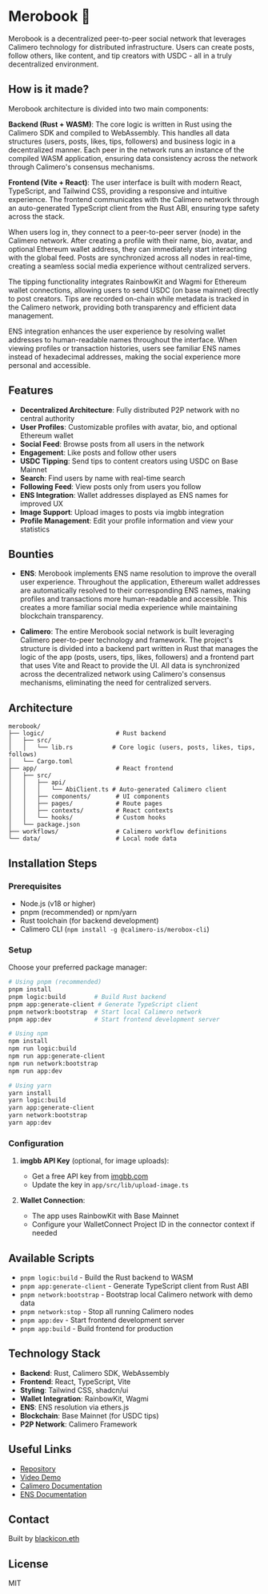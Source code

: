 # Merobook 📖

Merobook is a decentralized peer-to-peer social network that leverages Calimero technology for distributed infrastructure. Users can create posts, follow others, like content, and tip creators with USDC - all in a truly decentralized environment.

## How is it made?

Merobook architecture is divided into two main components:

**Backend (Rust + WASM)**: The core logic is written in Rust using the Calimero SDK and compiled to WebAssembly. This handles all data structures (users, posts, likes, tips, followers) and business logic in a decentralized manner. Each peer in the network runs an instance of the compiled WASM application, ensuring data consistency across the network through Calimero's consensus mechanisms.

**Frontend (Vite + React)**: The user interface is built with modern React, TypeScript, and Tailwind CSS, providing a responsive and intuitive experience. The frontend communicates with the Calimero network through an auto-generated TypeScript client from the Rust ABI, ensuring type safety across the stack.

When users log in, they connect to a peer-to-peer server (node) in the Calimero network. After creating a profile with their name, bio, avatar, and optional Ethereum wallet address, they can immediately start interacting with the global feed. Posts are synchronized across all nodes in real-time, creating a seamless social media experience without centralized servers.

The tipping functionality integrates RainbowKit and Wagmi for Ethereum wallet connections, allowing users to send USDC (on base mainnet) directly to post creators. Tips are recorded on-chain while metadata is tracked in the Calimero network, providing both transparency and efficient data management.

ENS integration enhances the user experience by resolving wallet addresses to human-readable names throughout the interface. When viewing profiles or transaction histories, users see familiar ENS names instead of hexadecimal addresses, making the social experience more personal and accessible.

## Features

- **Decentralized Architecture**: Fully distributed P2P network with no central authority
- **User Profiles**: Customizable profiles with avatar, bio, and optional Ethereum wallet
- **Social Feed**: Browse posts from all users in the network
- **Engagement**: Like posts and follow other users
- **USDC Tipping**: Send tips to content creators using USDC on Base Mainnet
- **Search**: Find users by name with real-time search
- **Following Feed**: View posts only from users you follow
- **ENS Integration**: Wallet addresses displayed as ENS names for improved UX
- **Image Support**: Upload images to posts via imgbb integration
- **Profile Management**: Edit your profile information and view your statistics

## Bounties

- **ENS**: Merobook implements ENS name resolution to improve the overall user experience. Throughout the application, Ethereum wallet addresses are automatically resolved to their corresponding ENS names, making profiles and transactions more human-readable and accessible. This creates a more familiar social media experience while maintaining blockchain transparency.

- **Calimero**: The entire Merobook social network is built leveraging Calimero peer-to-peer technology and framework. The project's structure is divided into a backend part written in Rust that manages the logic of the app (posts, users, tips, likes, followers) and a frontend part that uses Vite and React to provide the UI. All data is synchronized across the decentralized network using Calimero's consensus mechanisms, eliminating the need for centralized servers.

## Architecture

```
merobook/
├── logic/                    # Rust backend
│   ├── src/
│   │   └── lib.rs           # Core logic (users, posts, likes, tips, follows)
│   └── Cargo.toml
├── app/                      # React frontend
│   ├── src/
│   │   ├── api/
│   │   │   └── AbiClient.ts # Auto-generated Calimero client
│   │   ├── components/       # UI components
│   │   ├── pages/            # Route pages
│   │   ├── contexts/         # React contexts
│   │   └── hooks/            # Custom hooks
│   └── package.json
├── workflows/                # Calimero workflow definitions
└── data/                     # Local node data
```

## Installation Steps

### Prerequisites

- Node.js (v18 or higher)
- pnpm (recommended) or npm/yarn
- Rust toolchain (for backend development)
- Calimero CLI (`npm install -g @calimero-is/merobox-cli`)

### Setup

Choose your preferred package manager:

```bash
# Using pnpm (recommended)
pnpm install
pnpm logic:build        # Build Rust backend
pnpm app:generate-client # Generate TypeScript client
pnpm network:bootstrap  # Start local Calimero network
pnpm app:dev            # Start frontend development server

# Using npm
npm install
npm run logic:build
npm run app:generate-client
npm run network:bootstrap
npm run app:dev

# Using yarn
yarn install
yarn logic:build
yarn app:generate-client
yarn network:bootstrap
yarn app:dev
```

### Configuration

1. **imgbb API Key** (optional, for image uploads):

   - Get a free API key from [imgbb.com](https://api.imgbb.com/)
   - Update the key in `app/src/lib/upload-image.ts`

2. **Wallet Connection**:
   - The app uses RainbowKit with Base Mainnet
   - Configure your WalletConnect Project ID in the connector context if needed

## Available Scripts

- `pnpm logic:build` - Build the Rust backend to WASM
- `pnpm app:generate-client` - Generate TypeScript client from Rust ABI
- `pnpm network:bootstrap` - Bootstrap local Calimero network with demo data
- `pnpm network:stop` - Stop all running Calimero nodes
- `pnpm app:dev` - Start frontend development server
- `pnpm app:build` - Build frontend for production

## Technology Stack

- **Backend**: Rust, Calimero SDK, WebAssembly
- **Frontend**: React, TypeScript, Vite
- **Styling**: Tailwind CSS, shadcn/ui
- **Wallet Integration**: RainbowKit, Wagmi
- **ENS**: ENS resolution via ethers.js
- **Blockchain**: Base Mainnet (for USDC tips)
- **P2P Network**: Calimero Framework

## Useful Links

- [Repository](https://github.com/blackicon-eth/merobook)
- [Video Demo](https://youtu.be/8sRVwrL4sHo)
- [Calimero Documentation](https://docs.calimero.network/)
- [ENS Documentation](https://docs.ens.domains/web/quickstart/)

## Contact

Built by [blackicon.eth](https://www.x.com/TBlackicon)

## License

MIT
